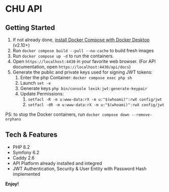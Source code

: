 # CHU API

## Getting Started

1. If not already done, [install Docker Compose with Docker Desktop](https://docs.docker.com/compose/install/) (v2.10+)
2. Run `docker compose build --pull --no-cache` to build fresh images
3. Run `docker compose up -d` to run the containers.
4. Open `https://localhost:4430` in your favorite web browser. (For API documentation, open `https://localhost:4430/api/docs`)
5. Generate the public and private keys used for signing JWT tokens:
   1. Enter the php Container: `docker compose exec php sh`
   2. Launch `set -e`
   3. Generate keys `php bin/console lexik:jwt:generate-keypair`
   4. Update Permissions:
      1. `setfacl -R -m u:www-data:rX -m u:"$(whoami)":rwX config/jwt`
      2. `setfacl -dR -m u:www-data:rX -m u:"$(whoami)":rwX config/jwt`

PS: to stop the Docker containers, run `docker compose down --remove-orphans`

## Tech & Features

* PHP 8.2
* Symfony 6.2
* Caddy 2.6
* API Platform already installed and integred
* JWT Authentication, Security & User Entity with Password Hash implemented

**Enjoy!**
